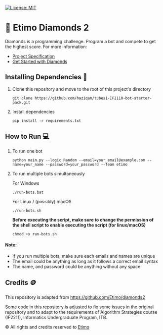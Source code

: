 [![License: MIT](https://img.shields.io/badge/License-MIT-yellow.svg)](https://opensource.org/licenses/MIT)

# 💎 Etimo Diamonds 2

Diamonds is a programming challenge. Program a bot and compete to get the highest score. For more information:

- [Project Specification](https://docs.google.com/document/d/13cbmMVXviyu8eKQ6heqgDzt4JNNMeAZO/edit)
- [Get Started with Diamonds](https://docs.google.com/document/d/1L92Axb89yIkom0b24D350Z1QAr8rujvHof7-kXRAp7c/edit)

## Installing Dependencies 🔨

1. Clone this repository and move to the root of this project's directory

   ```
   git clone https://github.com/haziqam/tubes1-IF2110-bot-starter-pack.git
   ```

2. Install dependencies

   ```
   pip install -r requirements.txt
   ```

## How to Run 💻

1. To run one bot

   ```
   python main.py --logic Random --email=your_email@example.com --name=your_name --password=your_password --team etimo
   ```

2. To run multiple bots simultaneously

   For Windows

   ```
   ./run-bots.bat
   ```

   For Linux / (possibly) macOS

   ```
   ./run-bots.sh
   ```

   <b>Before executing the script, make sure to change the permission of the shell script to enable executing the script (for linux/macOS)</b>

   ```
   chmod +x run-bots.sh
   ```

#### Note:

- If you run multiple bots, make sure each emails and names are unique
- The email could be anything as long as it follows a correct email syntax
- The name, and password could be anything without any space

## Credits 🪙

This repository is adapted from https://github.com/Etimo/diamonds2

Some code in this repository is adjusted to fix some issues in the original repository and to adapt to the requirements of Algorithm Strategies course (IF2211), Informatics Undergraduate Program, ITB.

©️ All rights and credits reserved to [Etimo](https://github.com/Etimo)
